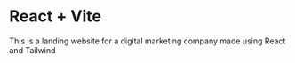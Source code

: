 # React + Vite

This is a landing website for a digital marketing company made using React and Tailwind


